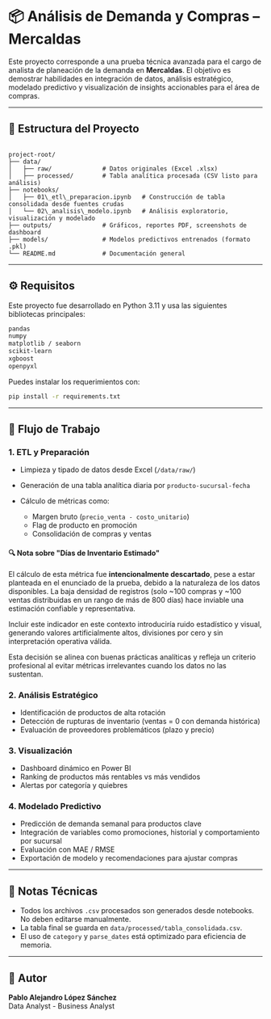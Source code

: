 # 📦 Análisis de Demanda y Compras – Mercaldas

Este proyecto corresponde a una prueba técnica avanzada para el cargo de analista de planeación de la demanda en **Mercaldas**. El objetivo es demostrar habilidades en integración de datos, análisis estratégico, modelado predictivo y visualización de insights accionables para el área de compras.

---

## 📁 Estructura del Proyecto

```

project-root/
├── data/
│   ├── raw/              # Datos originales (Excel .xlsx)
│   ├── processed/        # Tabla analítica procesada (CSV listo para análisis)
├── notebooks/
│   ├── 01\_etl\_preparacion.ipynb   # Construcción de tabla consolidada desde fuentes crudas
│   └── 02\_analisis\_modelo.ipynb   # Análisis exploratorio, visualización y modelado
├── outputs/              # Gráficos, reportes PDF, screenshots de dashboard
├── models/               # Modelos predictivos entrenados (formato .pkl)
└── README.md             # Documentación general

````

---

## ⚙️ Requisitos

Este proyecto fue desarrollado en Python 3.11 y usa las siguientes bibliotecas principales:

```bash
pandas
numpy
matplotlib / seaborn
scikit-learn
xgboost
openpyxl
````

Puedes instalar los requerimientos con:

```bash
pip install -r requirements.txt
```

---

## 🧪 Flujo de Trabajo

### 1. ETL y Preparación

* Limpieza y tipado de datos desde Excel (`/data/raw/`)
* Generación de una tabla analítica diaria por `producto-sucursal-fecha`
* Cálculo de métricas como:

  * Margen bruto (`precio_venta - costo_unitario`)
  * Flag de producto en promoción
  * Consolidación de compras y ventas

#### 🔍 Nota sobre "Días de Inventario Estimado"

El cálculo de esta métrica fue **intencionalmente descartado**, pese a estar planteada en el enunciado de la prueba, debido a la naturaleza de los datos disponibles. La baja densidad de registros (solo \~100 compras y \~100 ventas distribuidas en un rango de más de 800 días) hace inviable una estimación confiable y representativa.

Incluir este indicador en este contexto introduciría ruido estadístico y visual, generando valores artificialmente altos, divisiones por cero y sin interpretación operativa válida.

Esta decisión se alinea con buenas prácticas analíticas y refleja un criterio profesional al evitar métricas irrelevantes cuando los datos no las sustentan.

### 2. Análisis Estratégico

* Identificación de productos de alta rotación
* Detección de rupturas de inventario (ventas = 0 con demanda histórica)
* Evaluación de proveedores problemáticos (plazo y precio)

### 3. Visualización

* Dashboard dinámico en Power BI  
* Ranking de productos más rentables vs más vendidos
* Alertas por categoría y quiebres

### 4. Modelado Predictivo

* Predicción de demanda semanal para productos clave
* Integración de variables como promociones, historial y comportamiento por sucursal
* Evaluación con MAE / RMSE
* Exportación de modelo y recomendaciones para ajustar compras

---

## 📌 Notas Técnicas

* Todos los archivos `.csv` procesados son generados desde notebooks. No deben editarse manualmente.
* La tabla final se guarda en `data/processed/tabla_consolidada.csv`.
* El uso de `category` y `parse_dates` está optimizado para eficiencia de memoria.

---

## 🧠 Autor

**Pablo Alejandro López Sánchez**  
Data Analyst - Business Analyst

